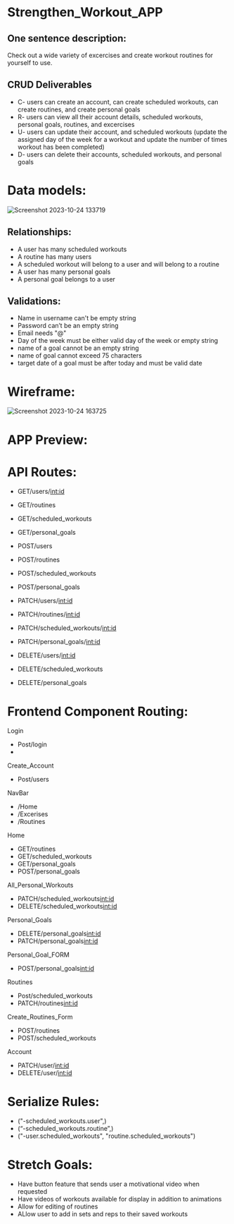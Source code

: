 # Strengthen_Workout_APP

## One sentence description:
Check out a wide variety of excercises and create workout routines for yourself to use. 

## CRUD Deliverables
* C- users can create an account, can create scheduled workouts, can create routines, and create personal goals
* R- users can view all their account details, scheduled workouts, personal goals, routines, and excercises
* U- users can update their account, and scheduled workouts (update the assigned day of the week for a workout and update the number of times workout has been completed)
* D- users can delete their accounts, scheduled workouts, and personal goals

# Data models:
![Screenshot 2023-10-24 133719](https://github.com/sergiohere916/Strengthen_workout_APP/assets/137942550/0d906bf2-da4d-4a87-a235-3d491ce8388a)

## Relationships:
* A user has many scheduled workouts 
* A routine has many users
* A scheduled workout will belong to a user and will belong to a routine
* A user has many personal goals
* A personal goal belongs to a user

## Validations:
* Name in username can't be empty string
* Password can’t be an empty string
* Email needs "@"
* Day of the week must be either valid day of the week or empty string
* name of a goal cannot be an empty string
* name of goal cannot exceed 75 characters
* target date of a goal must be after today and must be valid date

# Wireframe:
![Screenshot 2023-10-24 163725](https://github.com/sergiohere916/Strengthen_workout_APP/assets/137942550/1a3faf82-cd4e-467f-856a-5207a5d47086)

# APP Preview:


# API Routes:
* GET/users/<int:id>
* GET/routines
* GET/scheduled_workouts
* GET/personal_goals

* POST/users
* POST/routines
* POST/scheduled_workouts
* POST/personal_goals

* PATCH/users/<int:id>
* PATCH/routines/<int:id>
* PATCH/scheduled_workouts/<int:id>
* PATCH/personal_goals/<int:id>

* DELETE/users/<int:id>
* DELETE/scheduled_workouts
* DELETE/personal_goals

# Frontend Component Routing:
Login 
* Post/login
* 
Create_Account
* Post/users
  
NavBar
* /Home
* /Excerises
* /Routines  

Home
* GET/routines
* GET/scheduled_workouts
* GET/personal_goals
* POST/personal_goals
  
All_Personal_Workouts
* PATCH/scheduled_workouts<int:id>
* DELETE/scheduled_workouts<int:id>

Personal_Goals
* DELETE/personal_goals<int:id>
* PATCH/personal_goals<int:id>

Personal_Goal_FORM
* POST/personal_goals<int:id>

Routines
* Post/scheduled_workouts
* PATCH/routines<int:id>

Create_Routines_Form
* POST/routines
* POST/scheduled_workouts

Account
* PATCH/user/<int:id>
* DELETE/user/<int:id>

# Serialize Rules:
* ("-scheduled_workouts.user",)
* (“-scheduled_workouts.routine”,)
* ("-user.scheduled_workouts", "routine.scheduled_workouts")

# Stretch Goals:
*  Have button feature that sends user a motivational video when requested
*  Have videos of workouts available for display in addition to animations
*  Allow for editing of routines
*  ALlow user to add in sets and reps to their saved workouts








